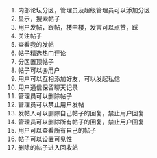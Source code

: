 1. 内部论坛分区，管理员及超级管理员可以添加分区
2. 显示，搜索帖子
3. 用户发帖，跟帖，楼中楼，发言可以点赞，踩
4. 关注帖子
5. 查看我的发帖
6. 帖子精选热门评论
7. 分区置顶帖子
8. 帖子可以@用户
9. 用户可以互相添加好友，可以发起私信
10. 用户通信保留聊天记录
11. 管理员可以删除帖子
12. 管理员可以禁止用户发帖
13. 发帖人可以删除自己帖子的回复，禁止用户回复
14. 管理员可以删除所有帖子的回复，禁止用户回复
15. 用户可以查看所有自己的帖子
16. 帖子可以设置可见性
17. 删除的帖子进入回收站